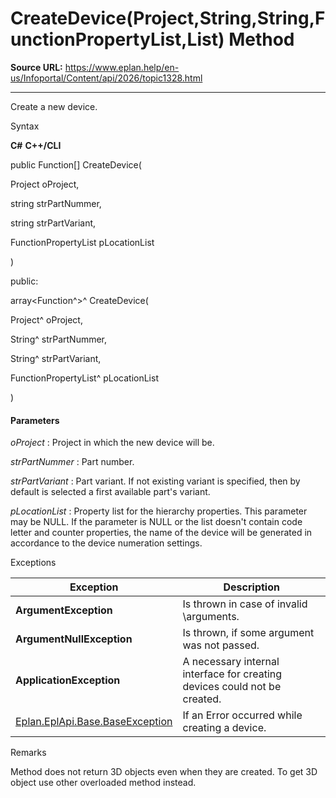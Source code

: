 # CreateDevice(Project,String,String,FunctionPropertyList,List<IFunctionBase>) Method

**Source URL:** https://www.eplan.help/en-us/Infoportal/Content/api/2026/topic1328.html

---

Create a new device.

Syntax

**C#**
**C++/CLI**


public Function[] CreateDevice( 

   Project oProject,

   string strPartNummer,

   string strPartVariant,

   FunctionPropertyList pLocationList

)

public:

array<Function^>^ CreateDevice( 

   Project^ oProject,

   String^ strPartNummer,

   String^ strPartVariant,

   FunctionPropertyList^ pLocationList

)


#### Parameters

*oProject*
:   Project in which the new device will be.

*strPartNummer*
:   Part number.

*strPartVariant*
:   Part variant. If not existing variant is specified, then by default is selected a first available part's variant.

*pLocationList*
:   Property list for the hierarchy properties. This parameter may be NULL. If the parameter is NULL or the list doesn't contain code letter and counter properties, the name of the device will be generated in accordance to the device numeration settings.

Exceptions

| Exception | Description |
| --- | --- |
| **ArgumentException** | Is thrown in case of invalid \arguments. |
| **ArgumentNullException** | Is thrown, if some argument was not passed. |
| **ApplicationException** | A necessary internal interface for creating devices could not be created. |
| [Eplan.EplApi.Base.BaseException](Eplan.EplApi.Baseu~Eplan.EplApi.Base.BaseException.html) | If an Error occurred while creating a device. |

Remarks

Method does not return 3D objects even when they are created. To get 3D object use other overloaded method instead.
